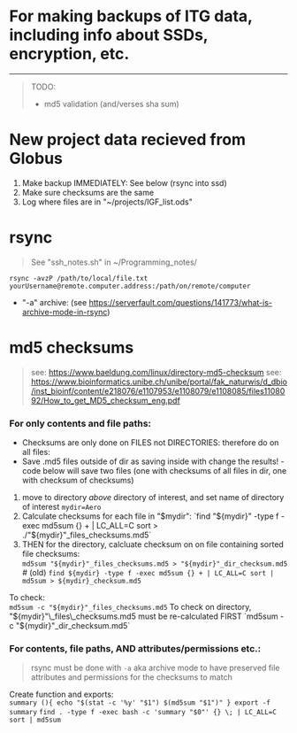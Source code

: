 # For making backups of ITG data, including info about SSDs, encryption, etc. 
-------------------------------------------------------------------------------


> TODO:
> - md5 validation (and/verses sha sum)

# New project data recieved from Globus
1. Make backup IMMEDIATELY: See below (rsync into ssd)
2. Make sure checksums are the same
3. Log where files are in "~/projects/IGF\_list.ods"


# rsync
> See "ssh\_notes.sh" in ~/Programming\_notes/

`rsync -avzP /path/to/local/file.txt yourUsername@remote.computer.address:/path/on/remote/computer`
 - "-a" archive: (see https://serverfault.com/questions/141773/what-is-archive-mode-in-rsync)


# md5 checksums 
> see: https://www.baeldung.com/linux/directory-md5-checksum
> see: https://www.bioinformatics.unibe.ch/unibe/portal/fak_naturwis/d_dbio/inst_bioinf/content/e218076/e1107953/e1108079/e1108085/files1108092/How_to_get_MD5_checksum_eng.pdf

### For only contents and file paths:
 - Checksums are only done on FILES not DIRECTORIES: therefore do on all files:
 - Save .md5 files outside of dir as saving inside with change the results! - code below will save two files (one with checksums of all files in dir, one with checksum of checksums)

 1. move to directory _above_ directory of interest, and set name of directory of interest
`mydir=Aero`
 2. Calculate checksums for each file in "$mydir":  
`find "${mydir}" -type f -exec md5sum {} + | LC_ALL=C sort > ./"${mydir}"_files_checksums.md5`
 3. THEN for the directory, calcluate checksum on on file containing sorted file checksums:  
`md5sum "${mydir}"_files_checksums.md5 > "${mydir}"_dir_checksum.md5`
\# (old) `find ${mydir} -type f -exec md5sum {} + | LC_ALL=C sort | md5sum > ${mydir}_checksum.md5`

To check:  
`md5sum -c "${mydir}"_files_checksums.md5`
To check on directory, "${mydir}"\_files\_checksums.md5 must be re-calculated FIRST  
`md5sum -c "${mydir}"_dir_checksum.md5`

### For contents, file paths, AND attributes/permissions etc.:
> rsync must be done with `-a` aka archive mode to have preserved file attributes and permissions for the checksums to match

Create function and exports:  
`summary (){
    echo "$(stat -c '%y' "$1") $(md5sum "$1")"
}
export -f summary`
`find . -type f -exec bash -c 'summary "$0"' {} \; | LC_ALL=C sort | md5sum`




